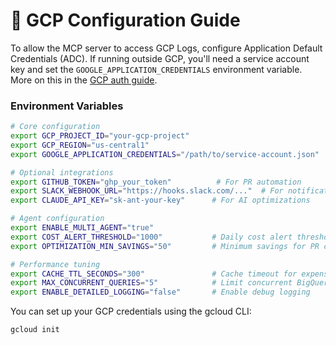 # 🔐 GCP Configuration Guide

To allow the MCP server to access GCP Logs, configure Application Default Credentials (ADC). If running outside GCP, you'll need a service account key and set the `GOOGLE_APPLICATION_CREDENTIALS` environment variable. More on this in the [GCP auth guide](https://cloud.google.com/docs/authentication/getting-started).

### Environment Variables
```bash
# Core configuration
export GCP_PROJECT_ID="your-gcp-project"
export GCP_REGION="us-central1" 
export GOOGLE_APPLICATION_CREDENTIALS="/path/to/service-account.json"

# Optional integrations
export GITHUB_TOKEN="ghp_your_token"          # For PR automation
export SLACK_WEBHOOK_URL="https://hooks.slack.com/..."  # For notifications
export CLAUDE_API_KEY="sk-ant-your-key"      # For AI optimizations

# Agent configuration
export ENABLE_MULTI_AGENT="true"
export COST_ALERT_THRESHOLD="1000"           # Daily cost alert threshold in USD
export OPTIMIZATION_MIN_SAVINGS="50"         # Minimum savings for PR creation in USD

# Performance tuning
export CACHE_TTL_SECONDS="300"               # Cache timeout for expensive operations
export MAX_CONCURRENT_QUERIES="5"            # Limit concurrent BigQuery operations
export ENABLE_DETAILED_LOGGING="false"       # Enable debug logging
```


You can set up your GCP credentials using the gcloud CLI:

```bash
gcloud init
```
